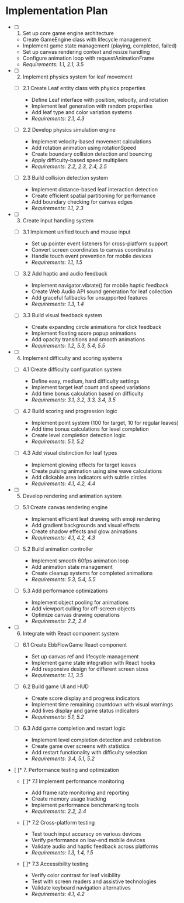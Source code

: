 # Implementation Plan

- [ ] 1. Set up core game engine architecture

  - Create GameEngine class with lifecycle management
  - Implement game state management (playing, completed, failed)
  - Set up canvas rendering context and resize handling
  - Configure animation loop with requestAnimationFrame
  - _Requirements: 1.1, 2.1, 3.5_

- [ ] 2. Implement physics system for leaf movement

  - [ ] 2.1 Create Leaf entity class with physics properties

    - Define Leaf interface with position, velocity, and rotation
    - Implement leaf generation with random properties
    - Add leaf type and color variation systems
    - _Requirements: 2.1, 4.3_

  - [ ] 2.2 Develop physics simulation engine

    - Implement velocity-based movement calculations
    - Add rotation animation using rotationSpeed
    - Create boundary collision detection and bouncing
    - Apply difficulty-based speed multipliers
    - _Requirements: 2.2, 2.3, 2.4, 2.5_

  - [ ] 2.3 Build collision detection system
    - Implement distance-based leaf interaction detection
    - Create efficient spatial partitioning for performance
    - Add boundary checking for canvas edges
    - _Requirements: 1.1, 2.3_

- [ ] 3. Create input handling system

  - [ ] 3.1 Implement unified touch and mouse input

    - Set up pointer event listeners for cross-platform support
    - Convert screen coordinates to canvas coordinates
    - Handle touch event prevention for mobile devices
    - _Requirements: 1.1, 1.5_

  - [ ] 3.2 Add haptic and audio feedback

    - Implement navigator.vibrate() for mobile haptic feedback
    - Create Web Audio API sound generation for leaf collection
    - Add graceful fallbacks for unsupported features
    - _Requirements: 1.3, 1.4_

  - [ ] 3.3 Build visual feedback system
    - Create expanding circle animations for click feedback
    - Implement floating score popup animations
    - Add opacity transitions and smooth animations
    - _Requirements: 1.2, 5.3, 5.4, 5.5_

- [ ] 4. Implement difficulty and scoring systems

  - [ ] 4.1 Create difficulty configuration system

    - Define easy, medium, hard difficulty settings
    - Implement target leaf count and speed variations
    - Add time bonus calculation based on difficulty
    - _Requirements: 3.1, 3.2, 3.3, 3.4, 3.5_

  - [ ] 4.2 Build scoring and progression logic

    - Implement point system (100 for target, 10 for regular leaves)
    - Add time bonus calculations for level completion
    - Create level completion detection logic
    - _Requirements: 5.1, 5.2_

  - [ ] 4.3 Add visual distinction for leaf types
    - Implement glowing effects for target leaves
    - Create pulsing animation using sine wave calculations
    - Add clickable area indicators with subtle circles
    - _Requirements: 4.1, 4.2, 4.4_

- [ ] 5. Develop rendering and animation system

  - [ ] 5.1 Create canvas rendering engine

    - Implement efficient leaf drawing with emoji rendering
    - Add gradient backgrounds and visual effects
    - Create shadow effects and glow animations
    - _Requirements: 4.1, 4.2, 4.3_

  - [ ] 5.2 Build animation controller

    - Implement smooth 60fps animation loop
    - Add animation state management
    - Create cleanup systems for completed animations
    - _Requirements: 5.3, 5.4, 5.5_

  - [ ] 5.3 Add performance optimizations
    - Implement object pooling for animations
    - Add viewport culling for off-screen objects
    - Optimize canvas drawing operations
    - _Requirements: 2.2, 2.4_

- [ ] 6. Integrate with React component system

  - [ ] 6.1 Create EbbFlowGame React component

    - Set up canvas ref and lifecycle management
    - Implement game state integration with React hooks
    - Add responsive design for different screen sizes
    - _Requirements: 1.1, 3.5_

  - [ ] 6.2 Build game UI and HUD

    - Create score display and progress indicators
    - Implement time remaining countdown with visual warnings
    - Add lives display and game status indicators
    - _Requirements: 5.1, 5.2_

  - [ ] 6.3 Add game completion and restart logic
    - Implement level completion detection and celebration
    - Create game over screens with statistics
    - Add restart functionality with difficulty selection
    - _Requirements: 3.4, 5.1, 5.2_

- [ ]\* 7. Performance testing and optimization

  - [ ]\* 7.1 Implement performance monitoring

    - Add frame rate monitoring and reporting
    - Create memory usage tracking
    - Implement performance benchmarking tools
    - _Requirements: 2.2, 2.4_

  - [ ]\* 7.2 Cross-platform testing

    - Test touch input accuracy on various devices
    - Verify performance on low-end mobile devices
    - Validate audio and haptic feedback across platforms
    - _Requirements: 1.3, 1.4, 1.5_

  - [ ]\* 7.3 Accessibility testing
    - Verify color contrast for leaf visibility
    - Test with screen readers and assistive technologies
    - Validate keyboard navigation alternatives
    - _Requirements: 4.1, 4.2_
